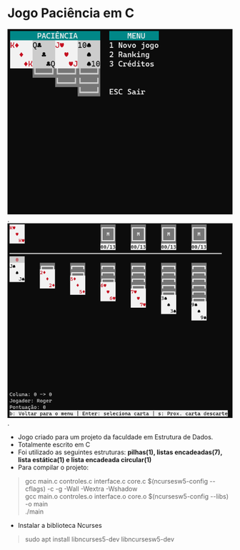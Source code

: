 # Jogo Paciência em C
![Menu](/assets/Menu.png "Menu inicial do jogo.").
![Jogo](/assets/Jogo.png "Início do jogo.").
 
 - Jogo criado para um projeto da faculdade em Estrutura de Dados.
 - Totalmente escrito em C
 - Foi utilizado as seguintes estruturas: **pilhas(1), listas encadeadas(7), lista estática(1) e lista encadeada circular(1)**
 - Para compilar o projeto: 
 > gcc main.c controles.c interface.c core.c $(ncursesw5-config --cflags) -c -g -Wall -Wextra -Wshadow<br>
 > gcc main.o controles.o interface.o core.o $(ncursesw5-config --libs) -o main<br>
 > ./main
 
 - Instalar a biblioteca Ncurses
 > sudo apt install libncurses5-dev libncursesw5-dev


